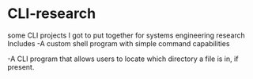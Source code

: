 # CLI-research
some CLI projects I got to put together for systems engineering research
Includes 
-A custom shell program with simple command capabilities 

-A CLI program that allows users to locate which directory a file is in, if present. 
